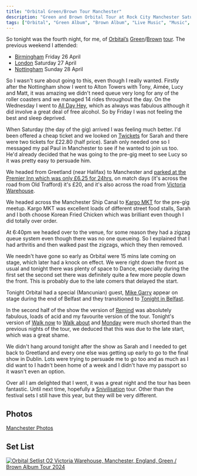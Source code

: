 ```yaml
---
title: "Orbital Green/Brown Tour Manchester"
description: "Green and Brown Orbital Tour at Rock City Manchester Saturday 4 May 2024"
tags: ["Orbital", "Green Album", "Brown Album", "Live Music", "Music", "Gigs", "Manchester", "Victoria Warehouse"]
---
```


So tonight was the fourth night, for me, of [Orbital’s](https://orbitalofficial.com/) [Green](https://album.link/gb/i/1313447481)/[Brown](https://album.link/gb/i/1320062319) [tour](https://orbitalofficial.com/2023/10/13/the-green-album-live-2024/). The previous weekend I attended:
- <a href="/leets/orbital-green-brown-tour-birmingham">Birmingham</a> Friday 26 April
- <a href="/leets/orbital-green-brown-tour-london">London</a> Saturday 27 April
- <a href="/leets/orbital-green-brown-tour-nottingham">Nottingham</a> Sunday 28 April

So I wasn't sure about going to this, even though I really wanted. Firstly after the Nottingham show I went to Alton Towers with Tony, Aimée, Lucy and Matt, it was amazing we didn't need queue very long for any of the roller coasters and we managed 14 rides throughout the day. On the Wednesday I went to <a href="https://heypresents.com/conferences/2024">All Day Hey</a>, which as always was fabulous although it did involve a great deal of free alcohol. So by Friday I was not feeling the best and sleep deprived.

When Saturday (the day of the gig) arrived I was feeling much better. I'd been offered a cheap ticket and we looked on <a href="https://twickets.live">Twickets</a> for Sarah and there were two tickets for £22.80 (half price). Sarah only needed one so I messaged my pal Paul in Manchester to see if he wanted to join us too. He'd already decided that he was going to the pre-gig meet to see Lucy so it was pretty easy to persuade him.

We headed from Greetland (near Halifax) to Manchester and <a href="https://www.yourparkingspace.co.uk/stretford/old-trafford-parking">parked at the Premier Inn which was only £6.25 for 24hrs</a>, on match days (it's across the road from Old Trafford) it's £20, and it's also across the road from <a href="https://victoriawarehouse.com/">Victoria Warehouse</a>.

We headed across the Manchester Ship Canal to <a href="https://kargomkt.com/">Kargo MKT</a> for the pre-gig meetup. Kargo MKT was excellent loads of different street food stalls, Sarah and I both choose Korean Fried Chicken which was brilliant even though I did totally over order.

At 6:40pm we headed over to the venue, for some reason they had a zigzag queue system even though there was no one queueing. So I explained that I had arthritis and then walked past the zigzags, which they then removed.

We needn't have gone so early as Orbital were 15 mins late coming on stage, which later had a knock on effect. We were right down the front as usual and tonight there was plenty of space to Dance, especially during the first set the second set there was definitely quite a few more people down the front. This is probably due to the late comers that delayed the start.

Tonight Orbital had a special (Mancunian) guest, <a href="https://www.mikegarry.co.uk/">Mike Garry</a> appear on stage during the end of Belfast and they transitioned to <a href="https://song.link/gb/i/1724840895">Tonight in Belfast</a>. 

In the second half of the show the version of <a href="https://song.link/gb/i/1320062963">Remind</a> was absolutely fabulous, loads of acid and my favourite version of the tour. Tonight's version of <a href="https://song.link/gb/i/1320062964">Walk now</a> to <a href="https://song.link/gb/i/1313866070">Walk about</a> and <a href="https://song.link/gb/i/1320062965">Monday</a> were much shorted than the previous nights of the tour, we deduced that this was due to the late start, which was a great shame.

We didn't hang around tonight after the show as Sarah and I needed to get back to Greetland and every one else was getting up early to go to the final show in Dublin. Lots were trying to persuade me to go too and as much as I did want to I hadn't been home of a week and I didn't have my passport so it wasn't even an option.

Over all I am delighted that I went, it was a great night and the tour has been fantastic. Until next time, hopefully a <a href="Snivilisation">Snivilisation</a> tour. Other than the festival sets I still have this year, but they will be very different.

## Photos

[Manchester Photos](https://flickr.com/photos/dletorey/albums/72177720316709848/)

## Set List

<a href="https://www.setlist.fm/setlist/orbital/2024/o2-victoria-warehouse-manchester-england-6babd6c2.html" title="Orbital Setlist O2 Victoria Warehouse, Manchester, England, Green / Brown Album Tour 2024" target="_blank"><img src="https://www.setlist.fm/widgets/setlist-image-v1?id=6babd6c2" alt="Orbital Setlist O2 Victoria Warehouse, Manchester, England, Green / Brown Album Tour 2024" style="border: 0;" /></a>